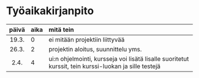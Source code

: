 # Työaikakirjanpito

| päivä | aika | mitä tein  |
| :----:|:-----| :-----|
| 19.3. |  0  | ei mitään projektiin liittyvää|
| 26.3. |  2   | projektin aloitus, suunnittelu yms.|
| 2.4.  |  4   | ui:n ohjelmointi, kursseja voi lisätä lisalle suoritetut kurssit, tein kurssi-luokan ja sille testejä |

